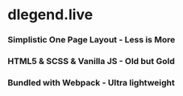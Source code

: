 ﻿# dlegend.live

### Simplistic One Page Layout - Less is More

### HTML5 & SCSS & Vanilla JS - Old but Gold

### Bundled with Webpack - Ultra lightweight
